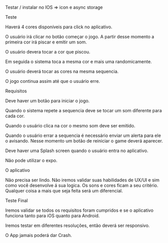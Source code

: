 Testar / instalar no IOS => icon e async storage

Teste

Haverá 4 cores disponíveis para click no aplicativo. 

O usuário irá clicar no botão começar o jogo. A partir desse momento a primeira cor irá piscar e emitir um som.

O usuário devera tocar a cor que piscou. 

Em seguida o sistema toca a mesma cor e mais uma randomicamente. 

O usuário deverá tocar as cores na mesma sequencia.

O jogo continua assim até que o usuário erre.



Requisitos

Deve haver um botão para iniciar o jogo.

Quando o sistema repete a sequencia deve se tocar um som diferente para cada cor.

Quando o usuário clica na cor o mesmo som deve ser emitido.

Quando o usuário errar a sequencia é necessário enviar um alerta para ele o avisando. Nesse momento 
um botão de reiniciar o game deverá aparecer.

Deve haver uma Splash screen quando o usuário entra no aplicativo.

Não pode utilizar o expo.



O aplicativo

Não precisa ser lindo. Não iremos validar suas habilidades de UX/UI e sim como você desenvolve á sua logica.
Os sons e cores ficam a seu critério.
Qualquer coisa a mais que seja feita será um diferencial.



Teste Final

Iremos validar se todos os requisitos foram cumpridos e se o aplicativo funciona tanto para iOS quanto para Android. 

Iremos testar em diferentes resoluções, então deverá ser responsivo.

O App jamais poderá dar Crash.